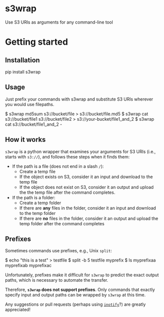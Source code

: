 # s3wrap
Use S3 URIs as arguments for any command-line tool

# Getting started

## Installation
  pip install s3wrap
  
## Usage
Just prefix your commands with s3wrap and substitute S3 URIs wherever you would use filepaths.

  $ s3wrap md5sum s3://bucket/file > s3://bucket/file.md5
  $ s3wrap cat s3://bucket/file1 s3://bucket/file2 > s3://your-bucket/file1_and_2
  $ s3wrap cat s3://bucket/file1_and_2 -
  <file contents>
  
## How it works
`s3wrap` is a python wrapper that examines your arguments for S3 URIs (i.e., starts with `s3://`), and follows these steps when it finds them:

- If the path is a file (does not end in a slash `/`):
  - Create a temp file
  - If the object exists on S3, consider it an input and download to the temp file
  - If the object does not exist on S3, consider it an output and upload the the temp file after the command completes.
- If the path is a folder:
  - Create a temp folder
  - If there are **any** files in the folder, consider it an input and download to the temp folder
  - If there are **no** files in the folder, consider it an output and upload the temp folder after the command completes
  
## Prefixes
Sometimes commands use prefixes, e.g., Unix `split`:

  $ echo "this is a test" > testfile
  $ split -b 5 testfile myprefix
  $ ls
  myprefixaa myprefixab myprefixac
  
Unfortunately, prefixes make it difficult for `s3wrap` to predict the exact output paths, which is necessary to automate the transfer. 

Therefore, **`s3wrap` does not support prefixes**. Only commands that exactly specify input and output paths can be wrapped by `s3wrap` at this time.

Any suggestions or pull requests (perhaps using [`inotify`](https://en.wikipedia.org/wiki/Inotify)?) are greatly appreciated!

